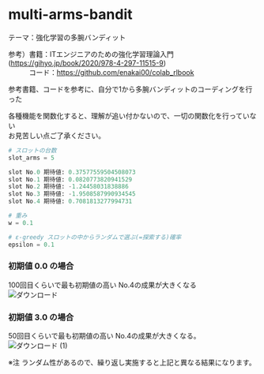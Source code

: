 # multi-arms-bandit
テーマ：強化学習の多腕バンディット  

参考）書籍：ITエンジニアのための強化学習理論入門(https://gihyo.jp/book/2020/978-4-297-11515-9)   
　　　コード：https://github.com/enakai00/colab_rlbook  

参考書籍、コードを参考に、自分で1から多腕バンディットのコーディングを行った  

各種機能を関数化すると、理解が追い付かないので、一切の関数化を行っていない  
お見苦しい点ご了承ください。  

```python
# スロットの台数
slot_arms = 5

slot No.0 期待値: 0.37577559504508073
slot No.1 期待値: 0.0820773820941529
slot No.2 期待値: -1.24458031838886
slot No.3 期待値: -1.9508587990934545
slot No.4 期待値: 0.7081813277994731

# 重み
w = 0.1

# ε-greedy スロットの中からランダムで選ぶ(=探索する)確率
epsilon = 0.1
```

### 初期値 0.0 の場合
100回目くらいで最も初期値の高い No.4の成果が大きくなる  
![ダウンロード](https://user-images.githubusercontent.com/45703844/88276641-5bba4800-cd1a-11ea-96c8-2d47b5c217b5.png)

### 初期値 3.0 の場合
50回目くらいで最も初期値の高い No.4の成果が大きくなる。  
![ダウンロード (1)](https://user-images.githubusercontent.com/45703844/88276651-5fe66580-cd1a-11ea-954b-2a3f5896456f.png)

※注 ランダム性があるので、繰り返し実施すると上記と異なる結果になります。  
